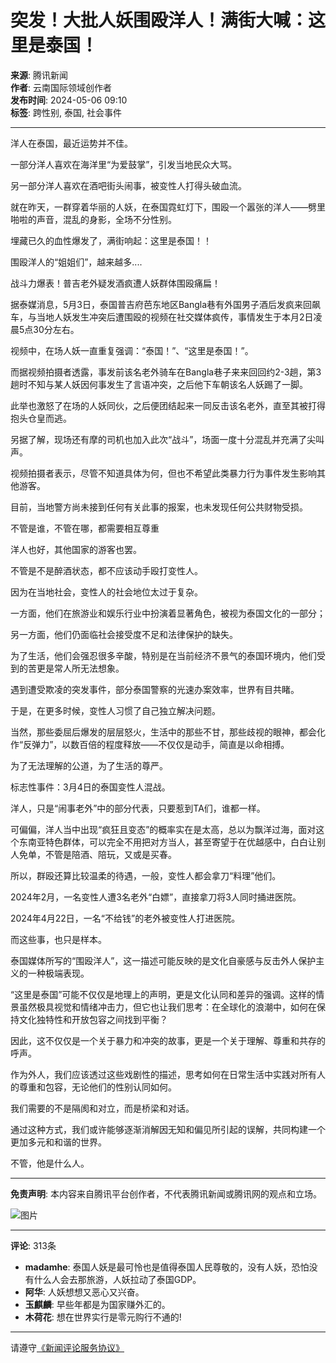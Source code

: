 # 突发！大批人妖围殴洋人！满街大喊：这里是泰国！

**来源**: 腾讯新闻  
**作者**: 云南国际领域创作者  
**发布时间**: 2024-05-06 09:10  
**标签**: 跨性别, 泰国, 社会事件

---

洋人在泰国，最近运势并不佳。

一部分洋人喜欢在海洋里“为爱鼓掌”，引发当地民众大骂。

另一部分洋人喜欢在酒吧街头闹事，被变性人打得头破血流。

就在昨天，一群穿着华丽的人妖，在泰国霓虹灯下，围殴一个嚣张的洋人——劈里啪啦的声音，混乱的身影，全场不分性别。

埋藏已久的血性爆发了，满街响起：这里是泰国！！

围殴洋人的“姐姐们”，越来越多....

战斗力爆表！普吉老外疑发酒疯遭人妖群体围殴痛扁！

据泰媒消息，5月3日，泰国普吉府芭东地区Bangla巷有外国男子酒后发疯来回飙车，与当地人妖发生冲突后遭围殴的视频在社交媒体疯传，事情发生于本月2日凌晨5点30分左右。

视频中，在场人妖一直重复强调：“泰国！”、“这里是泰国！”。

而据视频拍摄者透露，事发前该名老外骑车在Bangla巷子来来回回约2-3趟，第3趟时不知与某人妖因何事发生了言语冲突，之后他下车朝该名人妖踢了一脚。

此举也激怒了在场的人妖同伙，之后便团结起来一同反击该名老外，直至其被打得抱头仓皇而逃。

另据了解，现场还有摩的司机也加入此次“战斗”，场面一度十分混乱并充满了尖叫声。

视频拍摄者表示，尽管不知道具体为何，但也不希望此类暴力行为事件发生影响其他游客。

目前，当地警方尚未接到任何有关此事的报案，也未发现任何公共财物受损。

不管是谁，不管在哪，都需要相互尊重

洋人也好，其他国家的游客也罢。

不管是不是醉酒状态，都不应该动手殴打变性人。

因为在当地社会，变性人的社会地位太过于复杂。

一方面，他们在旅游业和娱乐行业中扮演着显著角色，被视为泰国文化的一部分；

另一方面，他们仍面临社会接受度不足和法律保护的缺失。

为了生活，他们会强忍很多辛酸，特别是在当前经济不景气的泰国环境内，他们受到的苦更是常人所无法想象。

遇到遭受欺凌的突发事件，部分泰国警察的光速办案效率，世界有目共睹。

于是，在更多时候，变性人习惯了自己独立解决问题。

当然，那些委屈后爆发的层层怒火，生活中的那些不甘，那些歧视的眼神，都会化作“反弹力”，以数百倍的程度释放——不仅仅是动手，简直是以命相搏。

为了无法理解的公道，为了生活的尊严。

标志性事件：3月4日的泰国变性人混战。

洋人，只是“闹事老外”中的部分代表，只要惹到TA们，谁都一样。

可偏偏，洋人当中出现“疯狂且变态”的概率实在是太高，总以为飘洋过海，面对这个东南亚特色群体，可以完全不用把对方当人，甚至寄望于在优越感中，白白让别人免单，不管是陪酒、陪玩，又或是买春。

所以，群殴还算比较温柔的待遇，一般，变性人都会拿刀“料理”他们。

2024年2月，一名变性人遭3名老外“白嫖”，直接拿刀将3人同时捅进医院。

2024年4月22日，一名“不给钱”的老外被变性人打进医院。

而这些事，也只是样本。

泰国媒体所写的“围殴洋人”，这一描述可能反映的是文化自豪感与反击外人保护主义的一种极端表现。

“这里是泰国”可能不仅仅是地理上的声明，更是文化认同和差异的强调。这样的情景虽然极具视觉和情绪冲击力，但它也让我们思考：在全球化的浪潮中，如何在保持文化独特性和开放包容之间找到平衡？

因此，这不仅仅是一个关于暴力和冲突的故事，更是一个关于理解、尊重和共存的呼声。

作为外人，我们应该透过这些戏剧性的描述，思考如何在日常生活中实践对所有人的尊重和包容，无论他们的性别认同如何。

我们需要的不是隔阂和对立，而是桥梁和对话。

通过这种方式，我们或许能够逐渐消解因无知和偏见所引起的误解，共同构建一个更加多元和和谐的世界。

不管，他是什么人。

---

**免责声明**: 本内容来自腾讯平台创作者，不代表腾讯新闻或腾讯网的观点和立场。

![图片](https://inews.gtimg.com/newsapp_bt/0/1012205723968_6694/0)

---

**评论**: 313条

- **madamhe**: 泰国人妖是最可怜也是值得泰国人民尊敬的，没有人妖，恐怕没有什么人会去那旅游，人妖拉动了泰国GDP。
- **阿华**: 人妖想想又恶心又兴奋。
- **玉麒麟**: 早些年都是为国家赚外汇的。
- **木荷花**: 想在世界实行是零元购行不通的!

---

请遵守[《新闻评论服务协议》](https://new.qq.com/static/coralinfo.htm)